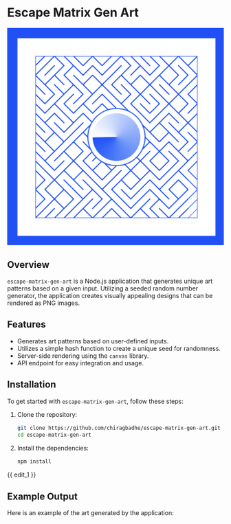 
# Escape Matrix Gen Art

![Generated Art](/image.png)


## Overview

`escape-matrix-gen-art` is a Node.js application that generates unique art patterns based on a given input. Utilizing a seeded random number generator, the application creates visually appealing designs that can be rendered as PNG images.

## Features

- Generates art patterns based on user-defined inputs.
- Utilizes a simple hash function to create a unique seed for randomness.
- Server-side rendering using the `canvas` library.
- API endpoint for easy integration and usage.

## Installation

To get started with `escape-matrix-gen-art`, follow these steps:

1. Clone the repository:

   ```bash
   git clone https://github.com/chiragbadhe/escape-matrix-gen-art.git
   cd escape-matrix-gen-art
   ```

2. Install the dependencies:
   ```bash
   npm install
   ```

{{ edit_1 }}

## Example Output

Here is an example of the art generated by the application:

